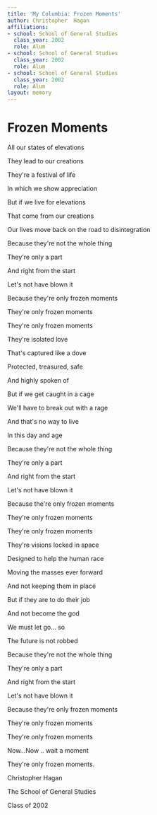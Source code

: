 ```yaml
---
title: 'My Columbia: Frozen Moments'
author: Christopher  Hagan
affiliations:
- school: School of General Studies
  class_year: 2002
  role: Alum
- school: School of General Studies
  class_year: 2002
  role: Alum
- school: School of General Studies
  class_year: 2002
  role: Alum
layout: memory
---
```


# Frozen Moments

All our states of elevations

They lead to our creations

They're a festival of life

In which we show appreciation

But if we live for elevations

That come from our creations

Our lives move back on the road to disintegration

Because they're not the whole thing

They're only a part

And right from the start

Let's not have blown it

Because they're only frozen moments

They're only frozen moments

They're only frozen moments

They're isolated love

That's captured like a dove

Protected, treasured, safe

And highly spoken of

But if we get caught in a cage

We'll have to break out with a rage

And that's no way to live

In this day and age

Because they're not the whole thing

They're only a part

And right from the start

Let's not have blown it

Because the're only frozen moments

They're only frozen moments

They're only frozen moments

They're visions locked in space

Designed to help the human race

Moving the masses ever forward

And not keeping them in place

But if they are to do their job

And not become the god

We must let go... so

The future is not robbed

Because they're not the whole thing

They're only a part

And right from the start

Let's not have blown it

Because they're only frozen moments

They're only frozen moments

They're only frozen moments

Now...Now .. wait a moment

They're only frozen moments.

Christopher Hagan

The School of General Studies

Class of 2002

